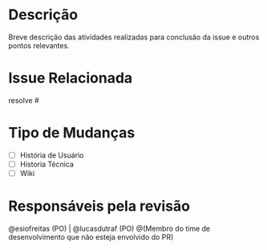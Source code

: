 # Descrição
Breve descrição das atividades realizadas para conclusão da issue e outros pontos relevantes.

# Issue Relacionada

<!---Linkar todas as issues envolvidas no PR seguindo a estrutura resolve #1, pois quando o PR é aceito todas as issues são fechadas--->
resolve #

# Tipo de Mudanças

- [ ] História de Usuário
- [ ] Historia Técnica
- [ ] Wiki

# Responsáveis pela revisão

@esiofreitas (PO) | @lucasdutraf (PO)
@(Membro do time de desenvolvimento que não esteja envolvido do PR)
